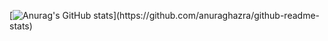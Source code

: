 [![Anurag's GitHub stats](https://github-readme-stats.vercel.app/api?username=bnour1&count_private=true&show_icons=true&theme=tokyonight&hide_border=true&bg_color=rgb(2,0,36))](https://github.com/anuraghazra/github-readme-stats)
